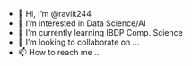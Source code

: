 - 👋 Hi, I’m @raviit244
- 👀 I’m interested in Data Science/AI
- 🌱 I’m currently learning IBDP Comp. Science
- 💞️ I’m looking to collaborate on ...
- 📫 How to reach me ...

<!---
raviit244/raviit244 is a ✨ special ✨ repository because its `README.md` (this file) appears on your GitHub profile.
You can click the Preview link to take a look at your changes.
--->
